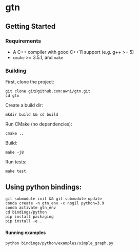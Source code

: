 # gtn

## Getting Started

### Requirements

- A C++ compiler with good C++11 support (e.g. g++ >= 5)
- `cmake` >= 3.5.1, and `make`

### Building

First, clone the project:

```
git clone git@github.com:awni/gtn.git
cd gtn
```

Create a build dir:

```
mkdir build && cd build
```

Run CMake (no dependencies):

```
cmake ..
```

Build:

```
make -j8
```

Run tests:

```
make test
```

## Using python bindings:

```
git submodule init && git submodule update
conda create -n gtn_env -c nogil python=3.9
conda activate gtn_env
cd bindings/python
pip install packaging
pip install -e .
```

#### Running examples

```
python bindings/python/examples/simple_graph.py
```
